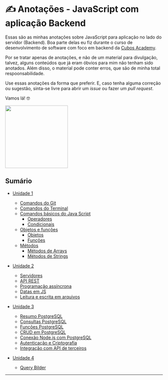 # ✍️ Anotações - JavaScript com aplicação Backend

Essas são as minhas anotações sobre JavaScript para aplicação no lado do servidor (Backend). Boa parte delas eu fiz durante o curso de desenvolvimento de software com foco em backend da [Cubos Academy](https://cubos.academy/cursos/desenvolvimento-de-software). 

Por se tratar apenas de anotações, e não de um material para divulgação, talvez, alguns conteúdos que já eram óbvios para mim não tenham sido anotados. Além disso, o material pode conter erros, que são de minha total respoonsabilidade. 

Use essas anotações da forma que preferir. E, caso tenha alguma correção ou sugestão, sinta-se livre para abrir um *issue* ou fazer um *pull request*. 

Vamos lá!  🤓

<img align="center" width="200px" src="https://media.tenor.com/rkY5QA5c3VAAAAAC/gato-digitando.gif">



## Sumário

- [Unidade 1](./Unidade-1/)
  - [Comandos do Git](./Unidade-1/00_comandos_do_git.md/) 
  - [Comandos do Terminal](./Unidade-1/00_comandos_do_terminal.md/)
  - [Comandos básicos do Java Script](./Unidade-1/01_comandos_basico_JavaScript.md/#operadores) 
     - [Operadores](./Unidade-1/01_comandos_basico_JavaScript.md/#operadores) 
     - [Condicionais](./Unidade-1/01_comandos_basico_JavaScript.md/#condicionais)      
  - [Objetos e funções](./Unidade-1/02_objetos_e_funcoes.md/)
    - [Objetos](./Unidade-1/02_objetos_e_funcoes.md/#objetos)
    - [Funções](./Unidade-1/02_objetos_e_funcoes.md/#funções)    
  - [Métodos](./Unidade-1/03_metodos.md/)
    - [Métodos de Arrays](./Unidade-1/03_metodos.md/#métodos-de-arrays)
    - [Métodos de Strings](./Unidade-1/03_metodos.md/#métodos-de-string)    

  
- [Unidade 2](./Unidade-2/)
  - [Servidores](./Unidade-2/01_servidor.md/)
  - [API REST](./Unidade-2/02_API.md/)
  - [Programação assíncrona](./Unidade-2/03_programacao_assincrona.md/)
  - [Datas em JS](./Unidade-2/04_datas_em_JS.md)
  - [Leitura e escrita em arquivos](./Unidade-2/05_leitura_e_escrita_em_arquivo.md)

- [Unidade 3](./Unidade-3/)
  - [Resumo PostgreSQL](./Unidade-3/01_resumo_banco_de_dados_postgreSQL.md)
  - [Consultas PostgreSQL](./Unidade-3/02_consultas_postgre_SQL.md)
  - [Funções PostgreSQL](./Unidade-3/03_funcoes_PostgreSQL.md)
  - [CRUD em PostgreSQL](./Unidade-3/04_CRUD_PostgreSQL.md)
  - [Conexão Node.js com PostgreSQL](./Unidade-3/05_conexao_node_postgre.md)
  - [Autenticação e Criptografia](./Unidade-3/06_autenticacao_e_criptografia.md)
  - [Integração com API de terceiros](./Unidade-3/07_integracao_com_API_de_terceiros.md)
- [Unidade 4](./Unidade-4/)
  - [Query Bilder](./Unidade-4/query-builder.md)

-----
